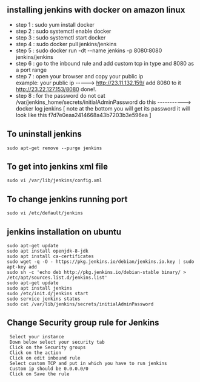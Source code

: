 ## installing jenkins with docker on amazon linux

- step 1 : sudo yum install docker 
- step 2 : sudo systemctl enable docker
- step 3 : sudo systemctl start docker
- step 4 : sudo docker pull jenkins/jenkins
- step 5 : sudo docker run -dt --name jenkins -p 8080:8080 jenkins/jenkins
- step 6 : go to the inbound rule and add custom tcp in type and 8080 as a port range
- step 7 : open your browser and copy your public ip  
           example: your public ip -----> http://23.11.132.159/ add 8080 to it http://23.22.127.153/8080 done!.
- step 8 : for the password do not cat /var/jenkins_home/secrets/initialAdminPassword 
           do this -----------> docker log jenkins 
           [ note at the bottom you will get its password it will look like this f7d7e0eaa2414668a43b7203b3e596ea ]

## To uninstall jenkins 
```
sudo apt-get remove --purge jenkins
```

## To get into jenkins xml file 
```
sudo vi /var/lib/jenkins/config.xml
```

## To change jenkins running port 
```
sudo vi /etc/default/jenkins
```


## jenkins installation on ubuntu 
```
sudo apt-get update
sudo apt install openjdk-8-jdk
sudo apt install ca-certificates
sudo wget -q -O - https://pkg.jenkins.io/debian/jenkins.io.key | sudo apt-key add
sudo sh -c 'echo deb http://pkg.jenkins.io/debian-stable binary/ > /etc/apt/sources.list.d/jenkins.list'
sudo apt-get update
sudo apt install jenkins
sudo /etc/init.d/jenkins start
sudo service jenkins status 
sudo cat /var/lib/jenkins/secrets/initialAdminPassword
```

## Change Security group rule for Jenkins 
```
 Select your instance 
 Down below select your security tab 
 Click on the Security groups 
 Click on the action 
 Click on edit inbound rule
 Select custom TCP and put in which you have to run jenkins
 Custom ip should be 0.0.0.0/0
 Click on Save the rule
```


